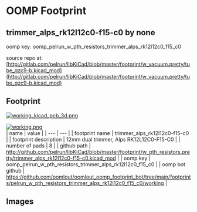 # OOMP Footprint  
## trimmer_alps_rk12l12c0-f15-c0  by none  
  
oomp key: oomp_pelrun_w_pth_resistors_trimmer_alps_rk12l12c0_f15_c0  
  
source repo at: [http://gitlab.com/pelrun/libKiCad/blob/master/footprint/w_vacuum.pretty/tube_gzc9-b.kicad_mod](http://gitlab.com/pelrun/libKiCad/blob/master/footprint/w_vacuum.pretty/tube_gzc9-b.kicad_mod)  
## Footprint  
  
[![working_kicad_pcb_3d.png](working_kicad_pcb_3d_600.png)](working_kicad_pcb_3d.png)  
  
[![working.png](working_600.png)](working.png)  
| name | value | 
| --- | --- | 
| footprint name | trimmer_alps_rk12l12c0-f15-c0 | 
| footprint description | 12mm dual trimmer, Alps RK12L12C0-F15-C0 | 
| number of pads | 8 | 
| github path | http://github.com/pelrun/libKiCad/blob/master/footprint/w_pth_resistors.pretty/trimmer_alps_rk12l12c0-f15-c0.kicad_mod | 
| oomp key | oomp_pelrun_w_pth_resistors_trimmer_alps_rk12l12c0_f15_c0 | 
| oomp bot github | https://github.com/oomlout/oomlout_oomp_footprint_bot/tree/main/footprints/pelrun_w_pth_resistors_trimmer_alps_rk12l12c0_f15_c0/working | 
## Images  
